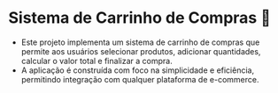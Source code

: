 # Sistema de Carrinho de Compras 🛒
- Este projeto implementa um sistema de carrinho de compras que permite aos usuários selecionar produtos, adicionar quantidades, calcular o valor total e finalizar a compra.
- A aplicação é construída com foco na simplicidade e eficiência, permitindo integração com qualquer plataforma de e-commerce.
